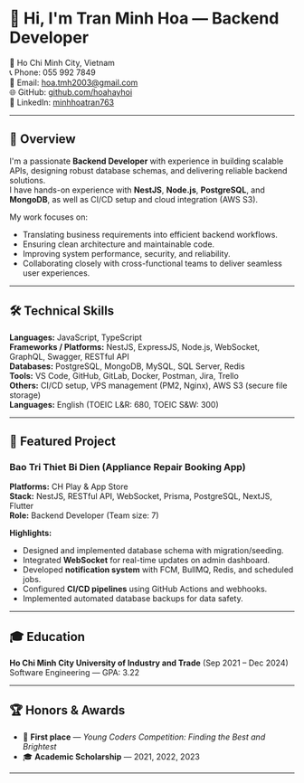 # 👋 Hi, I'm Tran Minh Hoa — Backend Developer

📍 Ho Chi Minh City, Vietnam  
📞 Phone: 055 992 7849  
📧 Email: [hoa.tmh2003@gmail.com](mailto:hoa.tmh2003@gmail.com)  
🌐 GitHub: [github.com/hoahayhoi](https://github.com/hoahayhoi)  
💼 LinkedIn: [minhhoatran763](https://www.linkedin.com/in/minhhoatran763)

---

## 🚀 Overview

I'm a passionate **Backend Developer** with experience in building scalable APIs, designing robust database schemas, and delivering reliable backend solutions.  
I have hands-on experience with **NestJS**, **Node.js**, **PostgreSQL**, and **MongoDB**, as well as CI/CD setup and cloud integration (AWS S3).

My work focuses on:
- Translating business requirements into efficient backend workflows.
- Ensuring clean architecture and maintainable code.
- Improving system performance, security, and reliability.
- Collaborating closely with cross-functional teams to deliver seamless user experiences.

---

## 🛠 Technical Skills

**Languages:** JavaScript, TypeScript  
**Frameworks / Platforms:** NestJS, ExpressJS, Node.js, WebSocket, GraphQL, Swagger, RESTful API  
**Databases:** PostgreSQL, MongoDB, MySQL, SQL Server, Redis  
**Tools:** VS Code, GitHub, GitLab, Docker, Postman, Jira, Trello  
**Others:** CI/CD setup, VPS management (PM2, Nginx), AWS S3 (secure file storage)  
**Languages:** English (TOEIC L&R: 680, TOEIC S&W: 300)  

---

## 📌 Featured Project

### **Bao Tri Thiet Bi Dien** (Appliance Repair Booking App)  
**Platforms:** CH Play & App Store  
**Stack:** NestJS, RESTful API, WebSocket, Prisma, PostgreSQL, NextJS, Flutter  
**Role:** Backend Developer (Team size: 7)  

**Highlights:**
- Designed and implemented database schema with migration/seeding.
- Integrated **WebSocket** for real-time updates on admin dashboard.
- Developed **notification system** with FCM, BullMQ, Redis, and scheduled jobs.
- Configured **CI/CD pipelines** using GitHub Actions and webhooks.
- Implemented automated database backups for data safety.

---

## 🎓 Education
**Ho Chi Minh City University of Industry and Trade** (Sep 2021 – Dec 2024)  
Software Engineering — GPA: 3.22  

---

## 🏆 Honors & Awards
- 🥇 **First place** — *Young Coders Competition: Finding the Best and Brightest*  
- 🎓 **Academic Scholarship** — 2021, 2022, 2023  

---
